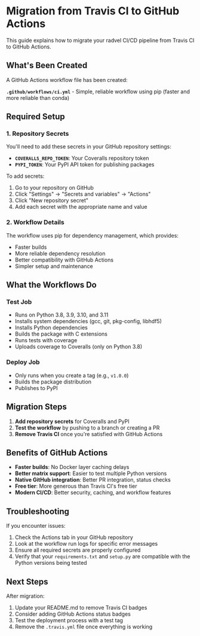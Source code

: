 # Migration from Travis CI to GitHub Actions

This guide explains how to migrate your radvel CI/CD pipeline from Travis CI to GitHub Actions.

## What's Been Created

A GitHub Actions workflow file has been created:

**`.github/workflows/ci.yml`** - Simple, reliable workflow using pip (faster and more reliable than conda)

## Required Setup

### 1. Repository Secrets

You'll need to add these secrets in your GitHub repository settings:

- **`COVERALLS_REPO_TOKEN`**: Your Coveralls repository token
- **`PYPI_TOKEN`**: Your PyPI API token for publishing packages

To add secrets:
1. Go to your repository on GitHub
2. Click "Settings" → "Secrets and variables" → "Actions"
3. Click "New repository secret"
4. Add each secret with the appropriate name and value

### 2. Workflow Details

The workflow uses pip for dependency management, which provides:
- Faster builds
- More reliable dependency resolution
- Better compatibility with GitHub Actions
- Simpler setup and maintenance

## What the Workflows Do

### Test Job
- Runs on Python 3.8, 3.9, 3.10, and 3.11
- Installs system dependencies (gcc, git, pkg-config, libhdf5)
- Installs Python dependencies
- Builds the package with C extensions
- Runs tests with coverage
- Uploads coverage to Coveralls (only on Python 3.8)

### Deploy Job
- Only runs when you create a tag (e.g., `v1.0.0`)
- Builds the package distribution
- Publishes to PyPI

## Migration Steps

1. **Add repository secrets** for Coveralls and PyPI
2. **Test the workflow** by pushing to a branch or creating a PR
3. **Remove Travis CI** once you're satisfied with GitHub Actions

## Benefits of GitHub Actions

- **Faster builds**: No Docker layer caching delays
- **Better matrix support**: Easier to test multiple Python versions
- **Native GitHub integration**: Better PR integration, status checks
- **Free tier**: More generous than Travis CI's free tier
- **Modern CI/CD**: Better security, caching, and workflow features

## Troubleshooting

If you encounter issues:

1. Check the Actions tab in your GitHub repository
2. Look at the workflow run logs for specific error messages
3. Ensure all required secrets are properly configured
4. Verify that your `requirements.txt` and `setup.py` are compatible with the Python versions being tested

## Next Steps

After migration:
1. Update your README.md to remove Travis CI badges
2. Consider adding GitHub Actions status badges
3. Test the deployment process with a test tag
4. Remove the `.travis.yml` file once everything is working
